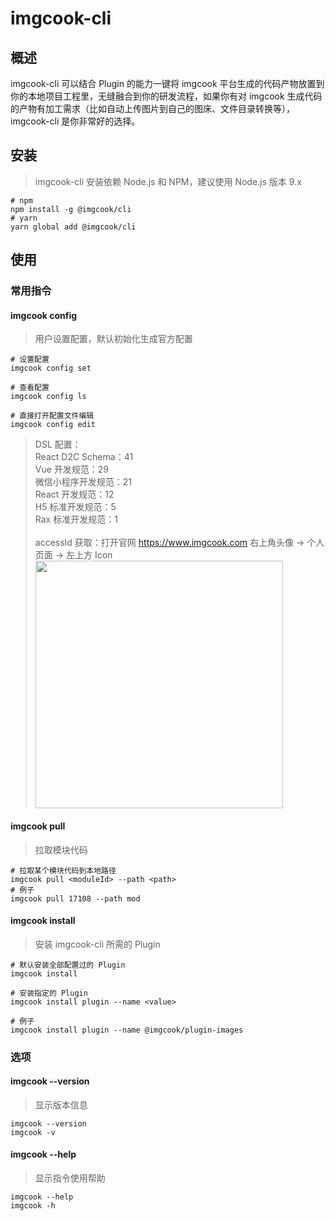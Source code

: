 # imgcook-cli

## 概述

imgcook-cli 可以结合 Plugin 的能力一键将 imgcook 平台生成的代码产物放置到你的本地项目工程里，无缝融合到你的研发流程，如果你有对 imgcook 生成代码的产物有加工需求（比如自动上传图片到自己的图床、文件目录转换等），imgcook-cli 是你非常好的选择。

## 安装
> imgcook-cli 安装依赖 Node.js 和 NPM，建议使用 Node.js 版本 9.x


```shell
# npm
npm install -g @imgcook/cli
# yarn
yarn global add @imgcook/cli
```

## 使用

### 常用指令

#### imgcook config
> 用户设置配置，默认初始化生成官方配置


```shell
# 设置配置
imgcook config set

# 查看配置
imgcook config ls

# 直接打开配置文件编辑
imgcook config edit
```

> DSL 配置：<br/>
> React D2C Schema：41<br/>
> Vue 开发规范：29<br/>
> 微信小程序开发规范：21<br/>
> React 开发规范：12<br/>
> H5 标准开发规范：5<br/>
> Rax 标准开发规范：1<br/>
> <br/>
> accessId 获取：打开官网 https://www.imgcook.com 右上角头像 -> 个人页面 -> 左上方 Icon
> <br/><image width="396" src="https://gw.alicdn.com/tfs/TB1rFW3qeL2gK0jSZFmXXc7iXXa-1156-480.png">


#### imgcook pull
> 拉取模块代码


```shell
# 拉取某个模块代码到本地路径
imgcook pull <moduleId> --path <path>
# 例子
imgcook pull 17108 --path mod
```

#### imgcook install
> 安装 imgcook-cli 所需的 Plugin 


```shell
# 默认安装全部配置过的 Plugin
imgcook install

# 安装指定的 Plugin
imgcook install plugin --name <value>

# 例子
imgcook install plugin --name @imgcook/plugin-images
```

### 选项


#### imgcook --version
> 显示版本信息


```shell
imgcook --version
imgcook -v
```

#### imgcook --help
> 显示指令使用帮助


```shell
imgcook --help
imgcook -h
```